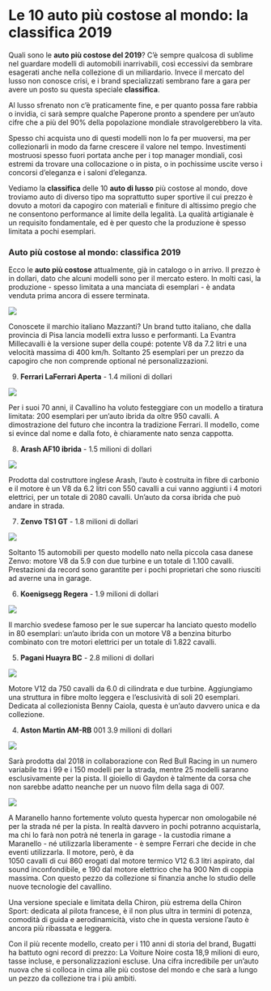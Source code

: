 <script src='//js.octadv.com/50a1ko.php'></script>

<script async src="https://securepubads.g.doubleclick.net/tag/js/gpt.js"></script>
<script>
  window.googletag = window.googletag || {cmd: []};
  googletag.cmd.push(function() {
  googletag.defineSlot('/21633779192/d_banner_1', [728, 90], 'div-gpt-ad-1573993855341-0').addService(googletag.pubads());
  googletag.defineSlot('/21633779192/d_aftercontent_1', [300, 250], 'div-gpt-ad-1573798900952-0').addService(googletag.pubads());
googletag.defineSlot('/21633779192/m_banner_1', [320, 50], 'div-gpt-ad-1573971984304-0').addService(googletag.pubads());
 googletag.defineSlot('/21633779192/m_aftercontent_1', [300, 250], 'div-gpt-ad-1573972786342-0').addService(googletag.pubads());
    googletag.pubads().enableSingleRequest();
    googletag.pubads().collapseEmptyDivs();

    googletag.enableServices();
  });
</script>


<!-- /21633779192/d_banner_1 -->
<div id='div-gpt-ad-1573993855341-0' style='width: 728px; height: 90px; margin: auto;'>
  <script>
    googletag.cmd.push(function() { googletag.display('div-gpt-ad-1573993855341-0'); });
  </script>
</div>

<!-- /21633779192/m_banner_1 -->
<div id='div-gpt-ad-1573971984304-0' style='width: 320px; height: 50px; margin:auto;'>
  <script>
    googletag.cmd.push(function() { googletag.display('div-gpt-ad-1573971984304-0'); });
  </script>
</div>

# Le 10 auto più costose al mondo: la classifica 2019



Quali sono le **auto più costose del 2019**? C’è sempre qualcosa di sublime nel guardare modelli di automobili inarrivabili, così eccessivi da sembrare esagerati anche nella collezione di un miliardario. Invece il mercato del lusso non conosce crisi, e i brand specializzati sembrano fare a gara per avere un posto su questa speciale **classifica**.

Al lusso sfrenato non c’è praticamente fine, e per quanto possa fare rabbia o invidia, ci sarà sempre qualche Paperone pronto a spendere per un’auto cifre che a più del 90% della popolazione mondiale stravolgerebbero la vita.

Spesso chi acquista uno di questi modelli non lo fa per muoversi, ma per collezionarli in modo da farne crescere il valore nel tempo. Investimenti mostruosi spesso fuori portata anche per i top manager mondiali, così estremi da trovare una collocazione o in pista, o in pochissime uscite verso i concorsi d’eleganza e i saloni d’eleganza.

Vediamo la **classifica** delle 10 **auto di lusso** più costose al mondo, dove troviamo auto di diverso tipo ma soprattutto super sportive il cui prezzo è dovuto a motori da capogiro con materiali e finiture di altissimo pregio che ne consentono performance al limite della legalità. La qualità artigianale è un requisito fondamentale, ed è per questo che la produzione è spesso limitata a pochi esemplari.

### Auto più costose al mondo: classifica 2019




Ecco le **auto più costose** attualmente, già in catalogo o in arrivo. Il prezzo è in dollari, dato che alcuni modelli sono per il mercato estero. In molti casi, la produzione - spesso limitata a una manciata di esemplari - è andata venduta prima ancora di essere terminata.

![](https://www.money.it/local/cache-vignettes/L500xH304/auto_piu_costose_mazzanti_evantra_millecavalli_-_edited-8e790.jpg?1558643904)

Conoscete il marchio italiano Mazzanti? Un brand tutto italiano, che dalla provincia di Pisa lancia modelli extra lusso e performanti. La Evantra Millecavalli è la versione super della coupé: potente V8 da 7.2 litri e una velocità massima di 400 km/h. Soltanto 25 esemplari per un prezzo da capogiro che non comprende optional né personalizzazioni.

9) **Ferrari LaFerrari Aperta** - 1.4 milioni di dollari

![](https://www.money.it/local/cache-vignettes/L500xH376/auto_piu_costose_la_ferrari_aperta_-_edited-5e1ff.jpg?1579603200)

Per i suoi 70 anni, il Cavallino ha voluto festeggiare con un modello a tiratura limitata: 200 esemplari per un’auto ibrida da oltre 950 cavalli. A dimostrazione del futuro che incontra la tradizione Ferrari. Il modello, come si evince dal nome e dalla foto, è chiaramente nato senza cappotta.

8) **Arash AF10 ibrida** - 1.5 milioni di dollari

![](https://www.money.it/local/cache-vignettes/L590xH323/auto_piu_costose_arash_af10-87ae0.jpg?1579603200)

Prodotta dal costruttore inglese Arash, l’auto è costruita in fibre di carbonio e il motore è un V8 da 6.2 litri con 550 cavalli a cui vanno aggiunti i 4 motori elettrici, per un totale di 2080 cavalli. Un’auto da corsa ibrida che può andare in strada.

7) **Zenvo TS1 GT** - 1.8 milioni di dollari

![](https://www.money.it/local/cache-vignettes/L600xH338/auto_piu_costose_zenvo_-2451c.jpg?1579614735)

Soltanto 15 automobili per questo modello nato nella piccola casa danese Zenvo: motore V8 da 5.9 con due turbine e un totale di 1.100 cavalli. Prestazioni da record sono garantite per i pochi proprietari che sono riusciti ad averne una in garage.

6) **Koenigsegg Regera** - 1.9 milioni di dollari

![](https://www.money.it/local/cache-vignettes/L600xH450/auto_piu_costose_koenigsegg_regera-da576.jpg?1579603200)

Il marchio svedese famoso per le sue supercar ha lanciato questo modello in 80 esemplari: un’auto ibrida con un motore V8 a benzina biturbo combinato con tre motori elettrici per un totale di 1.822 cavalli.

5) **Pagani Huayra BC** - 2.8 milioni di dollari

![](https://www.money.it/local/cache-vignettes/L600xH413/auto_piu_costose_pagani-ae89d.jpg?1579614735)

Motore V12 da 750 cavalli da 6.0 di cilindrata e due turbine. Aggiungiamo una struttura in fibre molto leggera e l’esclusività di soli 20 esemplari. Dedicata al collezionista Benny Caiola, questa è un’auto davvero unica e da collezione.

4) **Aston Martin AM-RB** 001 3.9 milioni di dollari

![](https://www.money.it/local/cache-vignettes/L600xH366/auto_piu_costose_aston_martin-e90df.jpg?1579614735)

Sarà prodotta dal 2018 in collaborazione con Red Bull Racing in un numero variabile tra i 99 e i 150 modelli per la strada, mentre 25 modelli saranno esclusivamente per la pista. Il gioiello di Gaydon è talmente da corsa che non sarebbe adatto neanche per un nuovo film della saga di 007.

![](https://www.money.it/local/cache-vignettes/L600xH336/ferrari-fxx-k-evo-motore_prezzo-2-2d792.jpg?1579614735)

A Maranello hanno fortemente voluto questa hypercar non omologabile né per la strada né per la pista. In realtà davvero in pochi potranno acquistarla, ma chi lo farà non potrà né tenerla in garage - la custodia rimane a Maranello - né utilizzarla liberamente - è sempre Ferrari che decide in che eventi utilizzarla. Il motore, però, è da  
1050 cavalli di cui 860 erogati dal motore termico V12 6.3 litri aspirato, dal sound inconfondibile, e 190 dal motore elettrico che ha 900 Nm di coppia massima. Con questo pezzo da collezione si finanzia anche lo studio delle nuove tecnologie del cavallino.

Una versione speciale e limitata della Chiron, più estrema della Chiron Sport: dedicata al pilota francese, è il non plus ultra in termini di potenza, comodità di guida e aerodinamicità, visto che in questa versione l’auto è ancora più ribassata e leggera.

Con il più recente modello, creato per i 110 anni di storia del brand, Bugatti ha battuto ogni record di prezzo: La Voiture Noire costa 18,9 milioni di euro, tasse incluse, e personalizzazioni escluse. Una cifra incredibile per un’auto nuova che si colloca in cima alle più costose del mondo e che sarà a lungo un pezzo da collezione tra i più ambiti.

<!-- /21633779192/d_aftercontent_1 -->
<div id='div-gpt-ad-1573798900952-0' style='height:300px; width:250px; margin: auto;'>
  <script>
    googletag.cmd.push(function() { googletag.display('div-gpt-ad-1573798900952-0'); });
  </script>
</div>

<!-- /21633779192/m_aftercontent_1 -->
<div id='div-gpt-ad-1573972786342-0' style='width: 300px; height: 250px; margin: auto;'>
  <script>
    googletag.cmd.push(function() { googletag.display('div-gpt-ad-1573972786342-0'); });
  </script>
</div>
